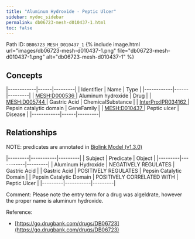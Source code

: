 ```yaml
---
title: "Aluminum Hydroxide - Peptic Ulcer"
sidebar: mydoc_sidebar
permalink: db06723-mesh-d010437-1.html
toc: false 
---
```



Path ID: `DB06723_MESH_D010437_1`
{% include image.html url="images/db06723-mesh-d010437-1.png" file="db06723-mesh-d010437-1.png" alt="db06723-mesh-d010437-1" %}

## Concepts

|------------|------|---------|
| Identifier | Name | Type    |
|------------|------|---------|
| <a href="https://identifiers.org/MESH:D000536">MESH:D000536 </a> | Aluminum hydroxide | Drug |
| <a href="https://identifiers.org/MESH:D005744">MESH:D005744 </a> | Gastric Acid | ChemicalSubstance |
| <a href="https://identifiers.org/InterPro:IPR034162">InterPro:IPR034162 </a> | Pepsin catalytic domain | GeneFamily |
| <a href="https://identifiers.org/MESH:D010437">MESH:D010437 </a> | Peptic ulcer | Disease |
|------------|------|---------|

## Relationships


NOTE: predicates are annotated in <a href="https://github.com/biolink/biolink-model/releases/tag/v1.3.0">Biolink Model (v1.3.0)</a>

|---------|-----------|---------|
| Subject | Predicate | Object  |
|---------|-----------|---------|
| Aluminum Hydroxide | NEGATIVELY REGULATES | Gastric Acid |
| Gastric Acid | POSITIVELY REGULATES | Pepsin Catalytic Domain |
| Pepsin Catalytic Domain | POSITIVELY CORRELATED WITH | Peptic Ulcer |
|---------|-----------|---------|

Comment: Please note the entry term for a drug was algeldrate, however the proper name is aluminum hydroxide.

Reference: 
  - [https://go.drugbank.com/drugs/DB06723](https://go.drugbank.com/drugs/DB06723)
